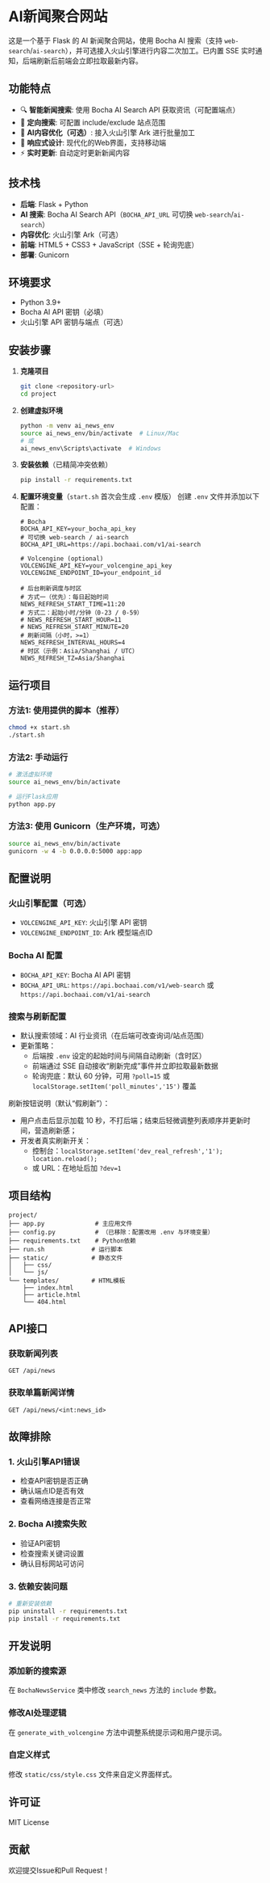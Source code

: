 # AI新闻聚合网站

这是一个基于 Flask 的 AI 新闻聚合网站，使用 Bocha AI 搜索（支持 `web-search`/`ai-search`），并可选接入火山引擎进行内容二次加工。已内置 SSE 实时通知，后端刷新后前端会立即拉取最新内容。

## 功能特点

- 🔍 **智能新闻搜索**: 使用 Bocha AI Search API 获取资讯（可配置端点）
- 🎯 **定向搜索**: 可配置 include/exclude 站点范围
- 🤖 **AI内容优化（可选）**: 接入火山引擎 Ark 进行批量加工
- 📱 **响应式设计**: 现代化的Web界面，支持移动端
- ⚡ **实时更新**: 自动定时更新新闻内容

## 技术栈

- **后端**: Flask + Python
- **AI 搜索**: Bocha AI Search API（`BOCHA_API_URL` 可切换 `web-search`/`ai-search`）
- **内容优化**: 火山引擎 Ark（可选）
- **前端**: HTML5 + CSS3 + JavaScript（SSE + 轮询兜底）
- **部署**: Gunicorn

## 环境要求

- Python 3.9+
- Bocha AI API 密钥（必填）
- 火山引擎 API 密钥与端点（可选）

## 安装步骤

1. **克隆项目**
   ```bash
   git clone <repository-url>
   cd project
   ```

2. **创建虚拟环境**
   ```bash
   python -m venv ai_news_env
   source ai_news_env/bin/activate  # Linux/Mac
   # 或
   ai_news_env\Scripts\activate  # Windows
   ```

3. **安装依赖**（已精简冲突依赖）
   ```bash
   pip install -r requirements.txt
   ```

4. **配置环境变量**（`start.sh` 首次会生成 `.env` 模版）
   创建 `.env` 文件并添加以下配置：
   ```env
   # Bocha
   BOCHA_API_KEY=your_bocha_api_key
   # 可切换 web-search / ai-search
   BOCHA_API_URL=https://api.bochaai.com/v1/ai-search

   # Volcengine (optional)
   VOLCENGINE_API_KEY=your_volcengine_api_key
   VOLCENGINE_ENDPOINT_ID=your_endpoint_id

   # 后台刷新调度与时区
   # 方式一（优先）：每日起始时间
   NEWS_REFRESH_START_TIME=11:20
   # 方式二：起始小时/分钟（0-23 / 0-59）
   # NEWS_REFRESH_START_HOUR=11
   # NEWS_REFRESH_START_MINUTE=20
   # 刷新间隔（小时，>=1）
   NEWS_REFRESH_INTERVAL_HOURS=4
   # 时区（示例：Asia/Shanghai / UTC）
   NEWS_REFRESH_TZ=Asia/Shanghai
   ```

## 运行项目

### 方法1: 使用提供的脚本（推荐）
```bash
chmod +x start.sh
./start.sh
```

### 方法2: 手动运行
```bash
# 激活虚拟环境
source ai_news_env/bin/activate

# 运行Flask应用
python app.py
```

### 方法3: 使用 Gunicorn（生产环境，可选）
```bash
source ai_news_env/bin/activate
gunicorn -w 4 -b 0.0.0.0:5000 app:app
```

## 配置说明

### 火山引擎配置（可选）
- `VOLCENGINE_API_KEY`: 火山引擎 API 密钥
- `VOLCENGINE_ENDPOINT_ID`: Ark 模型端点ID

### Bocha AI 配置
- `BOCHA_API_KEY`: Bocha AI API 密钥
- `BOCHA_API_URL`: `https://api.bochaai.com/v1/web-search` 或 `https://api.bochaai.com/v1/ai-search`

### 搜索与刷新配置
- 默认搜索领域：AI 行业资讯（在后端可改查询词/站点范围）
- 更新策略：
  - 后端按 `.env` 设定的起始时间与间隔自动刷新（含时区）
  - 前端通过 SSE 自动接收“刷新完成”事件并立即拉取最新数据
  - 轮询兜底：默认 60 分钟，可用 `?poll=15` 或 `localStorage.setItem('poll_minutes','15')` 覆盖

刷新按钮说明（默认“假刷新”）：
- 用户点击后显示加载 10 秒，不打后端；结束后轻微调整列表顺序并更新时间，营造刷新感；
- 开发者真实刷新开关：
  - 控制台：`localStorage.setItem('dev_real_refresh','1'); location.reload();`
  - 或 URL：在地址后加 `?dev=1`

## 项目结构

```
project/
├── app.py              # 主应用文件
├── config.py           # （已移除：配置改用 .env 与环境变量）
├── requirements.txt    # Python依赖
├── run.sh             # 运行脚本
├── static/            # 静态文件
│   ├── css/
│   └── js/
└── templates/         # HTML模板
    ├── index.html
    ├── article.html
    └── 404.html
```

## API接口

### 获取新闻列表
```
GET /api/news
```

### 获取单篇新闻详情
```
GET /api/news/<int:news_id>
```

## 故障排除

### 1. 火山引擎API错误
- 检查API密钥是否正确
- 确认端点ID是否有效
- 查看网络连接是否正常

### 2. Bocha AI搜索失败
- 验证API密钥
- 检查搜索关键词设置
- 确认目标网站可访问

### 3. 依赖安装问题
```bash
# 重新安装依赖
pip uninstall -r requirements.txt
pip install -r requirements.txt
```

## 开发说明

### 添加新的搜索源
在 `BochaNewsService` 类中修改 `search_news` 方法的 `include` 参数。

### 修改AI处理逻辑
在 `generate_with_volcengine` 方法中调整系统提示词和用户提示词。

### 自定义样式
修改 `static/css/style.css` 文件来自定义界面样式。

## 许可证

MIT License

## 贡献

欢迎提交Issue和Pull Request！ 